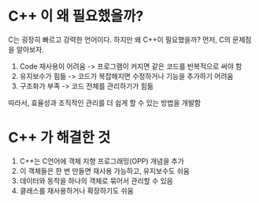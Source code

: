 # C++ 이 왜 필요했을까?
C는 굉장히 빠르고 강력한 언어이다. 하지만 왜 C++이 필요했을까?
먼저, C의 문제점을 알아보자.

1. Code 재사용이 어려움 -> 프로그램이 커지면 같은 코드를 반복적으로 써야 함
2. 유지보수가 힘듦 -> 코드가 복잡해지면 수정하거나 기능을 추가하기 어려움
3. 구조화가 부족 -> 코드 전체를 관리하기가 힘듦

따라서, 효율성과 조직적인 관리를 더 쉽게 할 수 있는 방법을 개발함

# C++ 가 해결한 것
1. C++는 C언어에 객체 지향 프로그래밍(OPP) 개념을 추가
2. 이 객체들은 한 번 만들면 재사용 가능하고, 유지보수도 쉬움
3. 데이터와 동작을 하나의 객체로 묶어서 관리할 수 있음
4. 클래스를 재사용하거나 확장하기도 쉬움

# 
